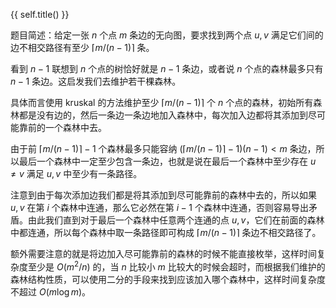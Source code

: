 {{ self.title() }}

题目简述：给定一张 $n$ 个点 $m$ 条边的无向图，要求找到两个点 $u,v$ 满足它们间的边不相交路径有至少 $\lceil m/(n-1)\rceil$ 条。

看到 $n-1$ 联想到 $n$ 个点的树恰好就是 $n-1$ 条边，或者说 $n$ 个点的森林最多只有 $n-1$ 条边。这启发我们去维护若干棵森林。

具体而言使用 kruskal 的方法维护至少 $\lceil m/(n-1)\rceil$ 个 $n$ 个点的森林，初始所有森林都是没有边的，然后一条边一条边地加入森林中，每次加入边都将其添加到尽可能靠前的一个森林中去。

由于前 $\lceil m/(n-1)\rceil-1$ 个森林最多只能容纳 $(\lceil m/(n-1)\rceil-1)(n-1)<m$ 条边，所以最后一个森林中一定至少包含一条边，也就是说在最后一个森林中至少存在 $u\ne v$ 满足 $u,v$ 中至少有一条路径。

注意到由于每次添加边我们都是将其添加到尽可能靠前的森林中去的，所以如果 $u,v$ 在第 $i$ 个森林中连通，那么它必然在第 $i-1$ 个森林中连通，否则容易导出矛盾。由此我们直到对于最后一个森林中任意两个连通的点 $u,v$，它们在前面的森林中都连通，所以每个森林中取一条路径即可构成 $\lceil m/(n-1)\rceil$ 条边不相交路径了。

额外需要注意的就是将边加入尽可能靠前的森林的时候不能直接枚举，这样时间复杂度至少是 $O(m^2/n)$ 的，当 $n$ 比较小 $m$ 比较大的时候会超时，而根据我们维护的森林结构性质，可以使用二分的手段来找到应该加入哪个森林中，这样时间复杂度不超过 $O(m\log m)$。